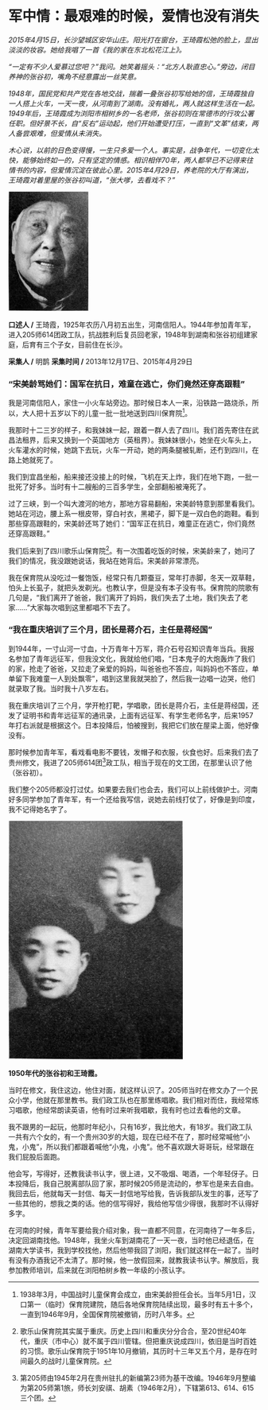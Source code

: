 # 军中情：最艰难的时候，爱情也没有消失

_2015年4月15日，长沙望城区安华山庄。阳光打在窗台，王琦霞松弛的脸上，显出淡淡的妆容。她给我唱了一首《我的家在东北松花江上》。_

_“一定有不少人爱慕过您吧？”我问。她笑着摇头：“北方人耿直忠心。”旁边，闭目养神的张谷初，嘴角不经意露出一丝笑意。_

_1948年，国民党和共产党在各地交战，揣着一叠张谷初写给她的信，王琦霞独自一人搭上火车，一天一夜，从河南到了湖南。没有婚礼，两人就这样生活在一起。1949年后，王琦霞成为浏阳市相树乡的一名老师，张谷初则在常德市的行攻公署任职。但好景不长，自“反右”运动起，他们开始遭受打压，一直到“文革”结束，两人备尝艰难，但爱情从未消失。_

_木心说，以前的日色变得慢，一生只多爱一个人。事实是，战争年代，一切变化太快，能够始终如一的，只有坚定的情感。相识相伴70年，两人都早已不记得来往情书的内容，但爱情沉淀在彼此心里。2015年4月29日，养老院的大厅有演出，王琦霞对着里屋的张谷初叫道，“张大嗲，去看戏不？”_

![王琦霞](./../assets/nobody108.JPG)

**口述人 /** 王琦霞，1925年农历八月初五出生，河南信阳人。1944年参加青年军，进入205师614团政工队，抗战胜利后复员回老家，1948年到湖南和张谷初组建家庭，后育有三个子女，目前住在长沙。

**采集人 /** 明鹊 **采集时间 /** 2013年12月17日、2015年4月29日

### “宋美龄骂她们：国军在抗日，难童在逃亡，你们竟然还穿高跟鞋”

我是河南信阳人，家住一小火车站旁边。那时候日本人一来，沿铁路一路烧杀，所以，大人把十五岁以下的儿童一批一批地送到四川保育院[^1]。

我那时十二三岁的样子，和我妹妹一起，跟着一群人去了四川。我们首先寄住在武昌法租界，后来又换到一个英国地方（英租界）。我妹妹很小，她坐在火车头上，火车灌水的时候，她跳下去玩，火车一开动，她的两条腿被轧断，还冇到四川，在路上她就死了。

我们到宜昌坐船，船来接还没接上的时候，飞机在天上炸，我们在地下跑，一批一批死了好多。当时有十二艘船的三百多学生，全部翻船被淹死了。

过了三峡，到一个叫大渡河的地方，那地方容易翻船，宋美龄特意到那里看我们。她站在河边，腰上系一根皮带，穿白衬衣，黑裙子，脚下是一双白色的跑鞋。看到那些穿高跟鞋的，宋美龄还骂了她们：“国军正在抗日，难童正在逃亡，你们竟然还穿高跟鞋。”

我们后来到了四川歌乐山保育院[^2]。有一次围着吃饭的时候，宋美龄来了，她问了我们的情况，我没跟她说话，我站在她背后。宋美龄非常漂亮。

我在保育院从没吃过一餐饱饭，经常只有几颗蚕豆，常年打赤脚，冬天一双草鞋，怕头上长虱子，就把头发剃光。也教认字，但是没有本子没有书。保育院的院歌有几句是，“我们离开了爸爸，我们离开了妈妈，我们失去了土地，我们失去了老家……”大家每次唱到这里都唱不下去了。

### “我在重庆培训了三个月，团长是蒋介石，主任是蒋经国”

到1944年，一寸山河一寸血，十万青年十万军，蒋介石号召知识青年当兵。我报名参加了青年远征军，但我没文化，我就给他们唱，“日本鬼子的大炮轰炸了我们的家，抢走了爸爸，又拉走了亲爱的妈妈，叫爸爸也不答应，叫妈妈也不答应，单单留下我难童一人到处飘零”，唱到这里我就哭脸了，然后我一边唱一边哭，他们就录取了我。当时我十八岁左右。

我在重庆培训了三个月，学开枪打靶，学唱歌，团长是蒋介石，主任是蒋经国，还发了证明书和青年远征军的通讯录，上面有远征军、有学生老师名字，后来1957年打右派就是根据这个。日本投降后，怕被搜到，我把它们放在屋梁上面，他好像没有。

那时候参加青年军，看戏看电影不要钱，发帽子和衣服，伙食也好。后来我们去了贵州修文，我进了205师614团[^3]政工队，相当于现在的文工团，在那里认识了他（张谷初）。

我们整个205师都没打过仗。如果要去我们也会去，我们可以上前线做护士。河南好多同学参加了青年军，有一个还给我写信，说她去前线打仗了，好像是到印度，我不记得她名字了。

![1950年代的张谷初和王琦霞。](./../assets/nobody109.JPG)

**1950年代的张谷初和王琦霞。**

当时在修文，我住这边，他住对面，就这样认识了。205师当时在修文办了一个民众小学，他就在那里教书。我们政工队也在那里练唱歌。我们相对而住，我经常练习唱歌，他经常朗读英语，他有时过来听我唱歇，我有时也过去看他的文章。

我不跟男的一起玩，他那时年纪小，只有16岁，我比他大，有18岁。我们政工队一共有六个女的，有一个贵州30岁的大姐，现在已经不在了，那时经常喊他“小鬼，小鬼”，所以我们都跟着喊他“小鬼，小鬼”。他不喜欢跟大哥哥玩，经常跟在我们屁股后面跑。

他会写，写得好，还教我读书认字，很上进，又不吸烟、喝酒，一个年轻伢子。日本投降后，我自己脱离部队回了家，那时候205师是流动的，参军也是来去自由。我回去后，他就每天一封信、每天一封信地写给我，告诉我部队发生的事，还写了一些其他的，想我之类的话。他的信写得好，我给他写信少得很，我那时不认得好多字。

在河南的时候，青年军要给我介绍对象，我一直都不同意，在河南待了一年多后，决定回湖南找他。1948年，我坐火车到湖南花了一天一夜，当时他已经退伍，在湖南大学读书，我到学校找他，然后他带我回了浏阳，我们就这样在一起了。当时有没有办酒我记不太清了。那时候，他一放假回来，就教我读书认字。解放后，我参加教师培训，后来就在浏阳柏树乡教一年级的小孩认字。

[^1]: 1938年3月，中国战时儿童保育会成立，由宋美龄担任会长。当年5月1日，汉口第一（临时）保育院建院，随后各地保育院陆续出现，最多时有五十多个，一直到1946年9月，全国保育院被撤销，历时八年多。

[^2]: 歌乐山保育院其实属于重庆。历史上四川和重庆分分合合，至20世纪40年代，重庆（市中心）就不属于四川管辖。但把重庆说成四川，依旧是当时百姓的习惯。歌乐山保育院于1951年10月撤销，其历时十三年又五个月，是存在时间最久的战时儿童保育院。

[^3]: 第205师由1945年2月在贵州驻扎的新编第23师为基干改编。1946年9月整编为第205师第1旅，师长刘安祺、胡素（1946年2月），下辖第613、614、615三个团。